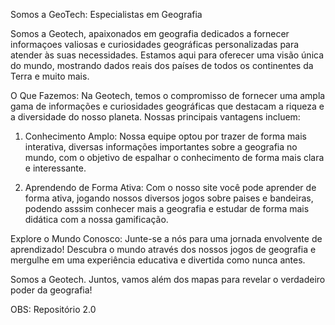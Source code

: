 Somos a GeoTech: Especialistas em Geografia

Somos a Geotech, apaixonados em geografia dedicados a fornecer informaçoes valiosas e curiosidades geográficas personalizadas para atender às suas necessidades. Estamos aqui para oferecer uma visão única do mundo, mostrando dados reais dos países de todos os continentes da Terra e muito mais.

O Que Fazemos:
Na Geotech, temos o compromisso de fornecer uma ampla gama de informações e curiosidades geográficas que destacam a riqueza e a diversidade do nosso planeta. Nossas principais vantagens incluem:

1. Conhecimento Amplo: Nossa equipe optou por trazer de forma mais interativa, diversas informações importantes sobre a geografia no mundo, com o objetivo de espalhar o conhecimento de forma mais clara e interessante.

2. Aprendendo de Forma Ativa: Com o nosso site você pode aprender de forma ativa, jogando nossos diversos jogos sobre paises e bandeiras, podendo asssim conhecer mais a geografia e estudar de forma mais didática com a nossa gamificação.

Explore o Mundo Conosco:
Junte-se a nós para uma jornada envolvente de aprendizado! Descubra o mundo através dos nossos jogos de geografia e mergulhe em uma experiência educativa e divertida como nunca antes.

Somos a Geotech. Juntos, vamos além dos mapas para revelar o verdadeiro poder da geografia!

OBS: Repositório 2.0
